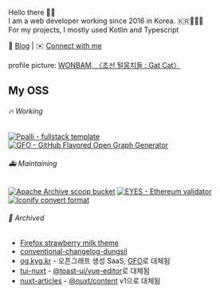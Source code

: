 Hello there 👋🏼 \
I am a web developer working since 2016 in Korea. 🇰🇷👨🏼‍💻 <br />
For my projects, I mostly used Kotlin and Typescript

📝 [Blog](https://kyg.kr/blog) | ✉️ [Connect with me](https://kyg.kr/issues)

profile picture: [WONBAM, 〈조선 털뭉치들 : Gat Cat〉](https://wonbam.postype.com/post/11613023)

## My OSS

###### 🔥 Working
[![Ppalli - fullstack template](https://github-readme-stats.vercel.app/api/pin/?username=dungsil&repo=ppalli)](https://github.com/dungsil/ppalli)
[![GFO - GitHub Flavored Open Graph Generator](https://github-readme-stats.vercel.app/api/pin/?username=dungsil&repo=gfo)](https://github.com/dungsil/gfo)

###### 🚑️ Maintaining
[![Apache Archive scoop bucket](https://github-readme-stats.vercel.app/api/pin/?username=dungsil&repo=scoop-apache-archive)](https://github.com/dungsil/scoop-apache-archive)
[![EYES - Ethereum validator](https://github-readme-stats.vercel.app/api/pin/?username=eyesprotocol&repo=ethereum-validator&show_owner=true)](https://github.com/eyesprotocol/ethereum-validator)
[![Iconify convert format](https://github-readme-stats.vercel.app/api/pin/?username=dungsil&repo=convert-iconify)](https://github.com/dungsil/convert-iconify)

###### 🔖 Archived
 - [Firefox strawberry milk theme](https://github.com/dungsil/strawberry-milk)
 - [conventional-changelog-dungsil](https://github.com/dungsil/conventional-changelog-dungsil)
 - [og.kyg.kr](https://github.com/dungsil/og.kyg.kr) - 오픈그래프 생성 SaaS, [GFO](https://github.com/dungsil/gfo)로 대체됨
 - [tui-nuxt](https://github.com/tui-nuxt/editor) - [@toast-ui/vue-editor](https://github.com/nhn/tui.editor/tree/master/apps/vue-editor)로 대체됨
 - [nuxt-articles](https://github.com/dungsil/nuxt-articles) - [@nuxt/content](https://github.com/nuxt/content/) v1으로 대체됨
